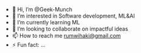 - 👋 Hi, I’m @Geek-Munch
- 👀 I’m interested in Software development, ML&AI
- 🌱 I’m currently learning ML
- 💞️ I’m looking to collaborate on impactful ideas
- 📫 How to reach me rumwihaki@gmail.com
- ⚡ Fun fact: ...

<!---
Geek-Munch/Geek-Munch is a ✨ special ✨ repository because its `README.md` (this file) appears on your GitHub profile.
You can click the Preview link to take a look at your changes.
--->
